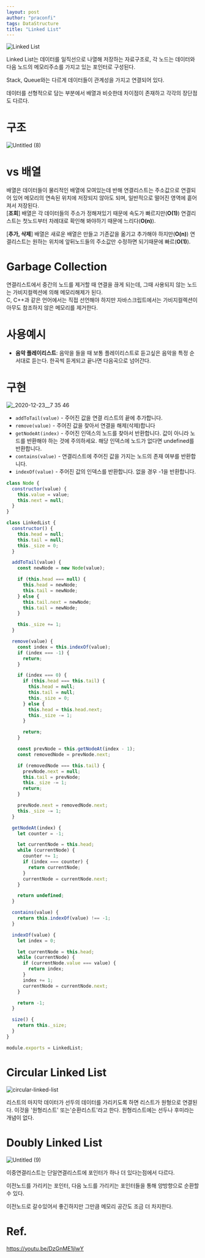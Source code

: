 ```yaml
---
layout: post
author: "praconfi"
tags: DataStructure
title: "Linked List"
---
```

![Linked List](https://user-images.githubusercontent.com/64571546/103385080-56b8ba80-4b3c-11eb-9966-c929d23fb98f.png)

Linked List는 데이터를 일직선으로 나열해 저장하는 자료구조로, 각 노드는 데이터와 다음 노드의 메모리주소를 가지고 있는 포인터로 구성된다.

Stack, Queue와는 다르게 데이터들이 관계성을 가지고 연결되어 있다.

데이터를 선형적으로 담는 부분에서 배열과 비슷한데 차이점이 존재하고 각각의 장단점도 다르다.

# 구조
![Untitled (8)](https://user-images.githubusercontent.com/64571546/103385088-5c160500-4b3c-11eb-93ea-76f2018abfd2.png)

#  vs 배열

배열은 데이터들이 물리적인 배열에 모여있는데 반해 연결리스트는 주소값으로 연결되어 있어 메모리의 연속된 위치에 저장되지 않아도 되며, 일반적으로 떨어진 영역에 흩어져서 저장된다.   
[**조회**] 배열은 각 데이터들의 주소가 정해져있기 때문에 속도가 빠르지만(**O(1)**) 연결리스트는 첫노드부터 차례대로 확인해 봐야하기 때문에 느리다(**O(n)**).

[**추가, 삭제**] 배열은 새로운 배열은 만들고 기존값을 옮기고 추가해야 하지만(**O(n)**) 연결리스트는 원하는 위치에 앞뒤노드들의 주소값만 수정하면 되기때문에 빠르(**O(1)**).

# Garbage Collection
연결리스트에서 중간의 노드를 제거할 때 연결을 끊게 되는데, 그때 사용되지 않는 노드는 가비지컬렉션에 의해 메모리해제가 된다.  
C, C++과 같은 언어에서는 직접 선언해야 하지만 자바스크립트에서는 가비지컬렉션이 아무도 참조하지 않은 메모리를 제거한다.


# 사용예시
- **음악 플레이리스트**: 음악을 들을 때 보통 플레이리스트로 듣고싶은 음악을 특정 순서대로 듣는다. 한곡씩 듣게되고 끝나면 다음곡으로 넘어간다. 

# 구현

![_2020-12-23__7 35 46](https://user-images.githubusercontent.com/64571546/103385092-5fa98c00-4b3c-11eb-88c9-a31b02051792.png)


- `addToTail(value)` - 주어진 값을 연결 리스트의 끝에 추가합니다.
- `remove(value)` - 주어진 값을 찾아서 연결을 해제(삭제)합니다
- `getNodeAt(index)` - 주어진 인덱스의 노드를 찾아서 반환합니다. 값이 아니라 노드를 반환해야 하는 것에 주의하세요. 해당 인덱스에 노드가 없다면 undefined를 반환합니다.
- `contains(value)` - 연결리스트에 주어진 값을 가지는 노드의 존재 여부를 반환합니다.
- `indexOf(value)` - 주어진 값의 인덱스를 반환합니다. 없을 경우 -1을 반환합니다.

```jsx
class Node {
  constructor(value) {
    this.value = value;
    this.next = null;
  }
}

class LinkedList {
  constructor() {
    this.head = null;
    this.tail = null;
    this._size = 0;
  }

  addToTail(value) {
    const newNode = new Node(value);

    if (this.head === null) {
      this.head = newNode;
      this.tail = newNode;
    } else {
      this.tail.next = newNode;
      this.tail = newNode;
    }

    this._size += 1;
  }

  remove(value) {
    const index = this.indexOf(value);
    if (index === -1) {
      return;
    }

    if (index === 0) {
      if (this.head === this.tail) {
        this.head = null;
        this.tail = null;
        this._size = 0;
      } else {
        this.head = this.head.next;
        this._size -= 1;
      }

      return;
    }

    const prevNode = this.getNodeAt(index - 1);
    const removedNode = prevNode.next;

    if (removedNode === this.tail) {
      prevNode.next = null;
      this.tail = prevNode;
      this._size -= 1;
      return;
    }

    prevNode.next = removedNode.next;
    this._size -= 1;
  }

  getNodeAt(index) {
    let counter = -1;

    let currentNode = this.head;
    while (currentNode) {
      counter += 1;
      if (index === counter) {
        return currentNode;
      }
      currentNode = currentNode.next;
    }

    return undefined;
  }

  contains(value) {
    return this.indexOf(value) !== -1;
  }

  indexOf(value) {
    let index = 0;

    let currentNode = this.head;
    while (currentNode) {
      if (currentNode.value === value) {
        return index;
      }
      index += 1;
      currentNode = currentNode.next;
    }

    return -1;
  }

  size() {
    return this._size;
  }
}

module.exports = LinkedList;
```
      
# Circular Linked List
![circular-linked-list](https://user-images.githubusercontent.com/64571546/127334240-496c0711-a56d-48d1-84df-29e7c54aef03.png)

리스트의 마지막 데이터가 선두의 데이터를 가리키도록 하면 리스트가 원형으로 연결된다. 이것을 '원형리스트' 또는'순환리스트'라고 한다. 원형리스트에는 선두나 후미라는 개념이 없다.
# Doubly Linked List 

![Untitled (9)](https://user-images.githubusercontent.com/64571546/103385096-62a47c80-4b3c-11eb-9aaf-0372a2402677.png)

이중연결리스트는 단일연결리스트에 포인터가 하나 더 있다는점에서 다르다.

이전노드를 가리키는 포인터, 다음 노드를 가리키는 포인터들을 통해 양방향으로 순환할 수 있다.

이전노드로 갈수있어서 좋긴하지만 그만큼 메모리 공간도 조금 더 차지한다. 

# Ref.
https://youtu.be/DzGnME1jIwY